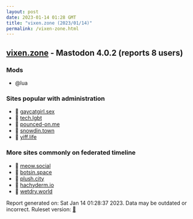 ```yaml
---
layout: post
date: 2023-01-14 01:28 GMT
title: "vixen.zone (2023/01/14)"
permalink: /vixen-zone.html
---
```


## [vixen.zone](https://vixen.zone) - Mastodon 4.0.2 (reports 8 users)

### Mods
 * @lua

### Sites popular with administration

* 🐘 [gaycatgirl.sex](/gaycatgirl-sex.html)
* 🐘 [tech.lgbt](/tech-lgbt.html)
* 🐘 [pounced-on.me](/pounced-on-me.html)
* 🐘 [snowdin.town](/snowdin-town.html)
* 🐘 [yiff.life](/yiff-life.html)

### More sites commonly on federated timeline

* 🐘 [meow.social](/meow-social.html)
* 🐘 [botsin.space](/botsin-space.html)
* 🐘 [plush.city](/plush-city.html)
* 🐘 [hachyderm.io](/hachyderm-io.html)
* 🐘 [wetdry.world](/wetdry-world.html)

Report generated on: Sat Jan 14 01:28:37 2023. Data may be outdated or incorrect.
Ruleset version: [🧁](/version-cupcake)
